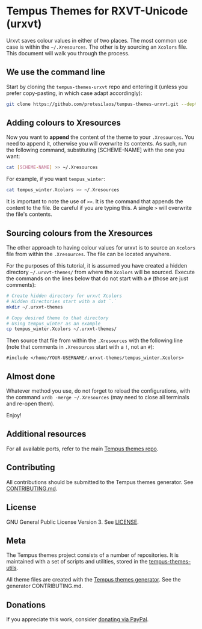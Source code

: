 # Tempus Themes for RXVT-Unicode (urxvt)

Urxvt saves colour values in either of two places. The most common use case is within the `~/.Xresources`. The other is by sourcing an `Xcolors` file. This document will walk you through the process.

## We use the command line

Start by cloning the `tempus-themes-urxvt` repo and entering it (unless you prefer copy-pasting, in which case adapt accordingly):

```sh
git clone https://github.com/protesilaos/tempus-themes-urxvt.git --depth 1 && cd tempus-themes-urxvt
```

## Adding colours to Xresources

Now you want to **append** the content of the theme to your `.Xresources`. You need to append it, otherwise you will overwrite its contents. As such, run the following command, substituting [SCHEME-NAME] with the one you want:

```sh
cat [SCHEME-NAME] >> ~/.Xresources
```

For example, if you want `tempus_winter`:

```sh
cat tempus_winter.Xcolors >> ~/.Xresources
```

It is important to note the use of `>>`. It is the command that appends the content to the file. Be careful if you are typing this. A single `>` will overwrite the file's contents.

## Sourcing colours from the Xresources

The other approach to having colour values for urxvt is to source an `Xcolors` file from within the `.Xresources`. The file can be located anywhere.

For the purposes of this tutorial, it is assumed you have created a hidden directory `~/.urxvt-themes/` from where the `Xcolors` will be sourced. Execute the commands on the lines below that do not start with a `#` (those are just comments):

```sh
# Create hidden directory for urxvt Xcolors
# Hidden directories start with a dot `.`
mkdir ~/.urxvt-themes

# Copy desired theme to that directory
# Using tempus_winter as an example
cp tempus_winter.Xcolors ~/.urxvt-themes/
```

Then source that file from within the `.Xresources` with the following line (note that comments in `.Xresources` start with a `!`, not an `#`):

```
#include </home/YOUR-USERNAME/.urxvt-themes/tempus_winter.Xcolors>
```

## Almost done

Whatever method you use, do not forget to reload the configurations, with the command `xrdb -merge ~/.Xresources` (may need to close all terminals and re-open them).

Enjoy!

## Additional resources

For all available ports, refer to the main [Tempus themes repo](https://github.com/protesilaos/tempus-themes).

## Contributing

All contributions should be submitted to the Tempus themes generator. See [CONTRIBUTING.md](https://github.com/protesilaos/tempus-themes-generator/blob/master/CONTRIBUTING.md).

## License

GNU General Public License Version 3. See [LICENSE](https://github.com/protesilaos/tempus-themes-urxvt/blob/master/LICENSE).

## Meta

The Tempus themes project consists of a number of repositories. It is maintained with a set of scripts and utilities, stored in the [tempus-themes-utils](https://github.com/protesilaos/tempus-themes-utils).

All theme files are created with the [Tempus themes generator](https://github.com/protesilaos/tempus-themes-generator). See the generator CONTRIBUTING.md.

## Donations

If you appreciate this work, consider [donating via PayPal](https://www.paypal.me/protesilaos).
